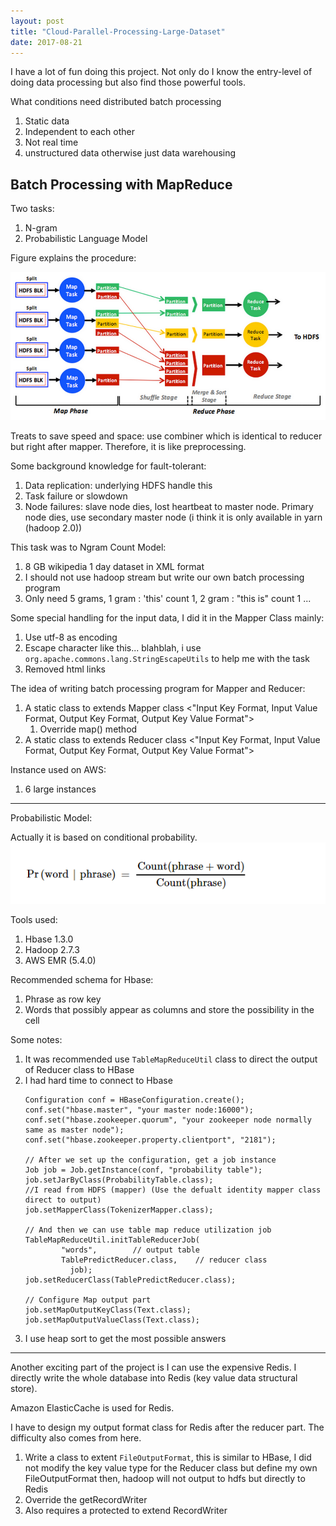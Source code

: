 ```yaml
---
layout: post
title: "Cloud-Parallel-Processing-Large-Dataset"
date: 2017-08-21
---
```


<!-- ## {{page.title}} ## -->

I have a lot of fun doing this project. Not only do I know the entry-level of doing data processing but also find those powerful tools.

What conditions need distributed batch processing
1. Static data
2. Independent to each other
3. Not real time
4. unstructured data otherwise just data warehousing

## Batch Processing with MapReduce ##
Two tasks:
1. N-gram
2. Probabilistic Language Model  

Figure explains the procedure:

![Map Reduce](/files/MapRed.png)

Treats to save speed and space: use combiner which is identical to reducer but right after mapper. Therefore, it is like preprocessing.

Some background knowledge for fault-tolerant:
1. Data replication: underlying HDFS handle this
2. Task failure or slowdown
3. Node failures: slave node dies, lost heartbeat to master node. Primary node dies, use secondary master node (i think it is only available in yarn (hadoop 2.0))

This task was to Ngram Count Model:
1. 8 GB wikipedia 1 day dataset in XML format
2. I should not use hadoop stream but write our own batch processing program
3. Only need 5 grams, 1 gram : 'this' count 1, 2 gram : "this is" count 1 ...

Some special handling for the input data, I did it in the Mapper Class mainly:
1. Use utf-8 as encoding
2. Escape character <ref> like this... blahblah, i use `org.apache.commons.lang.StringEscapeUtils` to help me with the task
3. Removed html links

The idea of writing batch processing program for Mapper and Reducer:
1. A static class to extends Mapper class <"Input Key Format, Input Value Format, Output Key Format, Output Key Value Format">
    1. Override map() method
2. A static class to extends Reducer class <"Input Key Format, Input Value Format, Output Key Format, Output Key Value Format">

Instance used on AWS:
1. 6 large instances

---

Probabilistic Model:

Actually it is based on conditional probability.
![prob1](/files/prob1.png)

Tools used:
1. Hbase 1.3.0
2. Hadoop 2.7.3
3. AWS EMR (5.4.0)

Recommended schema for Hbase:
1. Phrase as row key
2. Words that possibly appear as columns and store the possibility in the cell

Some notes:
1. It was recommended use `TableMapReduceUtil` class to direct the output of Reducer class to HBase
2. I had hard time to connect to Hbase
    ```
    Configuration conf = HBaseConfiguration.create();
    conf.set("hbase.master", "your master node:16000");
    conf.set("hbase.zookeeper.quorum", "your zookeeper node normally same as master node");
    conf.set("hbase.zookeeper.property.clientport", "2181");

    // After we set up the configuration, get a job instance
    Job job = Job.getInstance(conf, "probability table");
    job.setJarByClass(ProbabilityTable.class);
    //I read from HDFS (mapper) (Use the defualt identity mapper class direct to output)
    job.setMapperClass(TokenizerMapper.class);

    // And then we can use table map reduce utilization job
    TableMapReduceUtil.initTableReducerJob(
            "words",        // output table
            TablePredictReducer.class,    // reducer class
              job);
    job.setReducerClass(TablePredictReducer.class);

    // Configure Map output part
    job.setMapOutputKeyClass(Text.class);
    job.setMapOutputValueClass(Text.class);
    ```
3. I use heap sort to get the most possible answers

---

Another exciting part of the project is I can use the expensive Redis. I directly write the whole database into Redis (key value data structural store).

Amazon ElasticCache is used for Redis.

I have to design my output format class for Redis after the reducer part. The difficulty also comes from here.
1. Write a class to extent `FileOutputFormat`, this is similar to HBase, I did not modify the key value type for the Reducer class but define my own FileOutputFormat then, hadoop will not output to hdfs but directly to Redis
2. Override the getRecordWriter
3. Also requires a protected to extend RecordWriter
